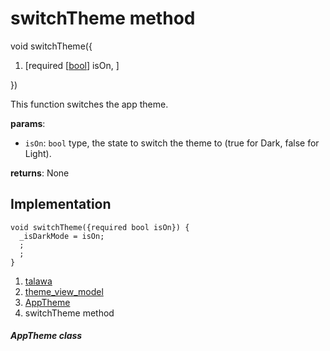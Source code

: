 
<div>

# switchTheme method

</div>


void switchTheme({

1.  [required
    [[bool](https://api.flutter.dev/flutter/dart-core/bool-class.md)]
    isOn, ]

})



This function switches the app theme.

**params**:

-   `isOn`: `bool` type, the state to switch the theme to (true for
    Dark, false for Light).

**returns**: None



## Implementation

``` language-dart
void switchTheme({required bool isOn}) {
  _isDarkMode = isOn;
  ;
  ;
}
```







1.  [talawa](../../index.md)
2.  [theme_view_model](../../view_model_theme_view_model/)
3.  [AppTheme](../../view_model_theme_view_model/AppTheme-class.md)
4.  switchTheme method

##### AppTheme class







